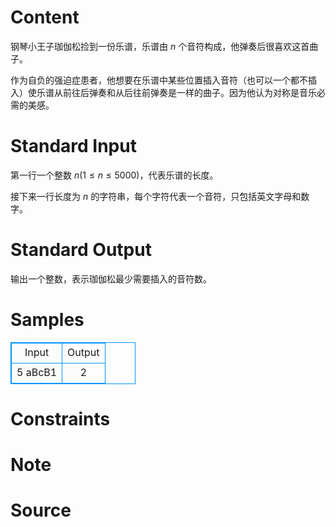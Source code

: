 
# Content

钢琴小王子珈伽松捡到一份乐谱，乐谱由 $n$ 个音符构成，他弹奏后很喜欢这首曲子。

作为自负的强迫症患者，他想要在乐谱中某些位置插入音符（也可以一个都不插入）使乐谱从前往后弹奏和从后往前弹奏是一样的曲子。因为他认为对称是音乐必需的美感。

# Standard Input

第一行一个整数 $n(1\le n\le 5000)$，代表乐谱的长度。

接下来一行长度为 $n$ 的字符串，每个字符代表一个音符，只包括英文字母和数字。

# Standard Output

输出一个整数，表示珈伽松最少需要插入的音符数。

# Samples

<style>
        table,table tr th, table tr td { border:1px solid #0094ff; }
        table { width: 200px; min-height: 25px; line-height: 25px; text-align: center; border-collapse: collapse;}   
    </style>
<table>
	<tr>
		<td>Input</td>
		<td>Output</td>
	</tr>
<tr><td>5
aBcB1</td><td>2</td></tr></table>


# Constraints



# Note



# Source


